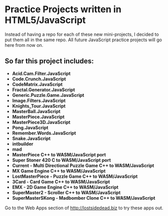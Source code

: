 # Practice Projects written in HTML5/JavaScript

Instead of having a repo for each of these new mini-projects, I decided to put them all in the same repo. All future JavaScript practice projects will go here from now on.

## So far this project includes:

- **Acid.Cam.Filter.JavaScript**
- **Code.Crunch.JavaScript**
- **CodeMatrix.JavaScript**
- **Fractal.Generator.JavaScript**
- **Generic.Puzzle.Game.JavaScript**
- **Image.Filters.JavaScript**
- **Knights_Tour.JavaScript**
- **MasterBall.JavaScript**
- **MasterPiece.JavaScript**
- **MasterPiece3D.JavaScript**
- **Pong.JavaScript**
- **Remember.Words.JavaScript**
- **Snake.JavaScript**
- **intbuilder**
- **mad**
- **MasterPiece C++ to WASM/JavaScript port**
- **Super Stoner 420 C to WASM/JavaScript port**
- **Current - Multi Directional Puzzle Game C++ to WASM/JavaScript**
- **MX Game Engine C++ to WASM/JavaScript**
- **LostMasterPiece - Puzzle Game C++ to WASM/JavaScript**
- **3Card - Card Game C++ to WASM/JavaScript**
- **EMX - 2D Game Engine C++ to WASM/JavaScript**
- **SuperMaster2 - Scroller C++ to WASM/JavaScript**
- **SuperMasterSKong - Madbomber Clone C++ to WASM/JavaScript**

Go to the Web Apps section of http://lostsidedead.biz to try these apps out.
